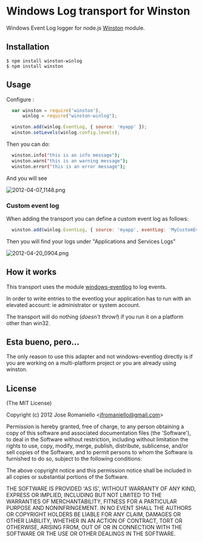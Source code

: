 
# Windows Log transport for Winston

  Windows Event Log logger for node.js [Winston](https://github.com/flatiron/winston) module.

## Installation

    $ npm install winston-winlog
    $ npm install winston


## Usage

Configure :

```js
  var winston = require('winston'),
      winlog = require("winston-winlog");

  winston.add(winlog.EventLog, { source: 'myapp' });
  winston.setLevels(winlog.config.levels);
```

Then you can do:

```bash
  winston.info("this is an info message");
  winston.warn("this is an warning message");
  winston.error("this is an error message");
```

And you will see

![2012-04-07_1148.png](http://joseoncodecom.ipage.com/wp-content/uploads/images/2012-04-07_1148.png)

### Custom event log

When adding the transport you can define a custom event log as follows:

```js
  winston.add(winlog.EventLog, { source: 'myapp', eventLog: 'MyCustomEventLog' });
```

Then you will find your logs under "Applications and Services Logs"

![2012-04-20_0904.png](http://joseoncodecom.ipage.com/wp-content/uploads/images/2012-04-20_0904.png)

## How it works

This transport uses the module [windows-eventlog](http://jfromaniello.github.com/windowseventlogjs/) to log events. 

In order to write entries to the eventlog your application has to run with an elevated account: ie administrator or system account. 

The transport will do nothing (*doesn't throw!*) if you run it on a platform other than win32.

## Esta bueno, pero...

The only reason to use this adapter and not windows-eventlog directly is if you are working on a multi-platform project or you are already using winston.

## License 

(The MIT License)

Copyright (c) 2012 Jose Romaniello &lt;jfromaniello@gmail.com&gt;

Permission is hereby granted, free of charge, to any person obtaining
a copy of this software and associated documentation files (the
'Software'), to deal in the Software without restriction, including
without limitation the rights to use, copy, modify, merge, publish,
distribute, sublicense, and/or sell copies of the Software, and to
permit persons to whom the Software is furnished to do so, subject to
the following conditions:

The above copyright notice and this permission notice shall be
included in all copies or substantial portions of the Software.

THE SOFTWARE IS PROVIDED 'AS IS', WITHOUT WARRANTY OF ANY KIND,
EXPRESS OR IMPLIED, INCLUDING BUT NOT LIMITED TO THE WARRANTIES OF
MERCHANTABILITY, FITNESS FOR A PARTICULAR PURPOSE AND NONINFRINGEMENT.
IN NO EVENT SHALL THE AUTHORS OR COPYRIGHT HOLDERS BE LIABLE FOR ANY
CLAIM, DAMAGES OR OTHER LIABILITY, WHETHER IN AN ACTION OF CONTRACT,
TORT OR OTHERWISE, ARISING FROM, OUT OF OR IN CONNECTION WITH THE
SOFTWARE OR THE USE OR OTHER DEALINGS IN THE SOFTWARE.